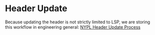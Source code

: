 # Header Update

Because updating the header is not strictly limited to LSP, we are storing this workflow in engineering general: [NYPL Header Update Process](https://github.com/NYPL/engineering-general/blob/main/other/updating-header.md)
